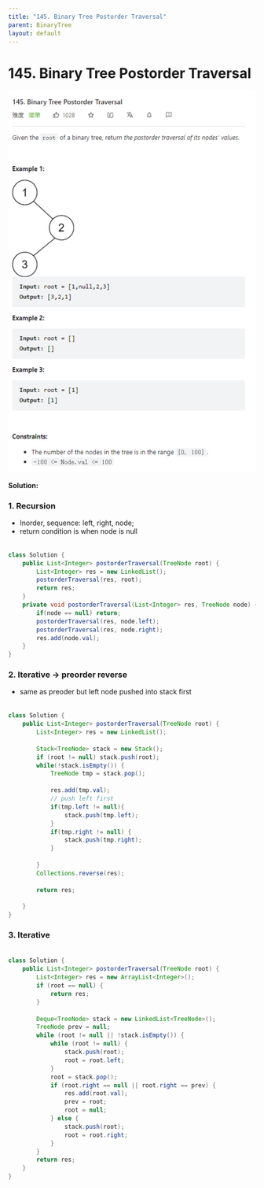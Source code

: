 ```yaml
---
title: "145. Binary Tree Postorder Traversal"
parent: BinaryTree
layout: default
---
```


# 145. Binary Tree Postorder Traversal

![Example](../../assets/145.png)

**Solution:**

### 1. Recursion

- Inorder, sequence: left, right, node;
- return condition is when node is null

```java

class Solution {
    public List<Integer> postorderTraversal(TreeNode root) {
        List<Integer> res = new LinkedList();
        postorderTraversal(res, root);
        return res;
    }
    private void postorderTraversal(List<Integer> res, TreeNode node) {
        if(node == null) return;
        postorderTraversal(res, node.left);
        postorderTraversal(res, node.right);
        res.add(node.val);
    }
}

```

### 2. Iterative -> preorder reverse

- same as preoder but left node pushed into stack first

```java

class Solution {
    public List<Integer> postorderTraversal(TreeNode root) {
        List<Integer> res = new LinkedList();

        Stack<TreeNode> stack = new Stack();
        if (root != null) stack.push(root);
        while(!stack.isEmpty()) {
            TreeNode tmp = stack.pop();

            res.add(tmp.val);
            // push left first
            if(tmp.left != null){
                stack.push(tmp.left);
            }
            if(tmp.right != null) {
                stack.push(tmp.right);
            }

        }
        Collections.reverse(res);

        return res;

    }
}

```

### 3. Iterative

```java

class Solution {
    public List<Integer> postorderTraversal(TreeNode root) {
        List<Integer> res = new ArrayList<Integer>();
        if (root == null) {
            return res;
        }

        Deque<TreeNode> stack = new LinkedList<TreeNode>();
        TreeNode prev = null;
        while (root != null || !stack.isEmpty()) {
            while (root != null) {
                stack.push(root);
                root = root.left;
            }
            root = stack.pop();
            if (root.right == null || root.right == prev) {
                res.add(root.val);
                prev = root;
                root = null;
            } else {
                stack.push(root);
                root = root.right;
            }
        }
        return res;
    }
}


```
